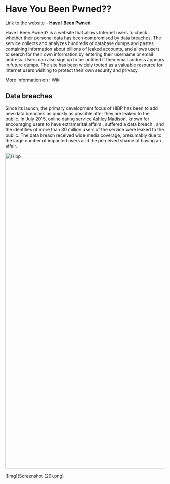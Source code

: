 # Have You Been Pwned??

Link to the website - **[Have I Been Pwned](https://haveibeenpwned.com)**

Have I Been Pwned? is a website that allows Internet users to check whether their personal data has been compromised by data breaches. The service collects and analyzes hundreds of database dumps and pastes containing information about billions of leaked accounts, and allows users to search for their own information by entering their username or email address. Users can also sign up to be notified if their email address appears in future dumps. The site has been widely touted as a valuable resource for Internet users wishing to protect their own security and privacy.

More Information on : [Wiki](https://en.wikipedia.org/wiki/Have_I_Been_Pwned%3F)

## Data breaches

Since its launch, the primary development focus of HIBP has been to add new data breaches as quickly as possible after they are leaked to the public.
In July 2015, online dating service [Ashley Madison](https://en.wikipedia.org/wiki/Ashley_Madison), known for encouraging users to have extramarital affairs , suffered a data breach , and the identities of more than 30 million users of the service were leaked to the public. The data breach received wide media coverage, presumably due to the large number of impacted users and the perceived shame of having an affair.


<img width="1000" alt="Hibp" src="https://user-images.githubusercontent.com/96137168/228787649-7d8f90e6-e327-4c56-a5da-f69bf6d8d528.png">

![img](Screenshot (20).png)

